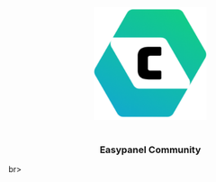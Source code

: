 <p align="center">
  <img width="auto" height="200" src="/ima34ge.png"><br><br>
  <h3 align="center">Easypanel Community</h3>br><br>
  
</p>
